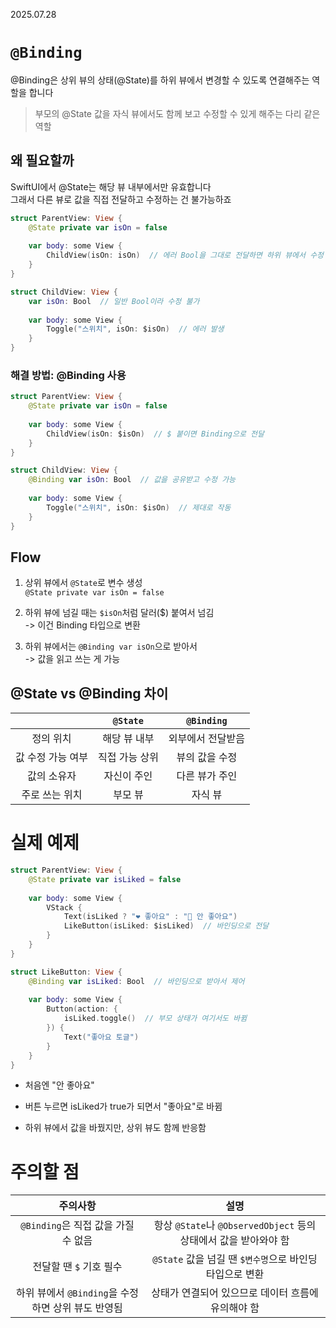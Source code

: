 2025.07.28

# `@Binding`
@Binding은 상위 뷰의 상태(@State)를 하위 뷰에서 변경할 수 있도록 연결해주는 역할을 합니다
>부모의 @State 값을 자식 뷰에서도 함께 보고 수정할 수 있게 해주는 다리 같은 역할

## 왜 필요할까
SwiftUI에서 @State는 해당 뷰 내부에서만 유효합니다
<br>
그래서 다른 뷰로 값을 직접 전달하고 수정하는 건 불가능하죠

```swift
struct ParentView: View {
    @State private var isOn = false
    
    var body: some View {
        ChildView(isOn: isOn)  // 에러 Bool을 그대로 전달하면 하위 뷰에서 수정 못함
    }
}

struct ChildView: View {
    var isOn: Bool  // 일반 Bool이라 수정 불가
    
    var body: some View {
        Toggle("스위치", isOn: $isOn)  // 에러 발생
    }
}
```

### 해결 방법: @Binding 사용
```swift
struct ParentView: View {
    @State private var isOn = false
    
    var body: some View {
        ChildView(isOn: $isOn)  // $ 붙이면 Binding으로 전달
    }
}

struct ChildView: View {
    @Binding var isOn: Bool  // 값을 공유받고 수정 가능
    
    var body: some View {
        Toggle("스위치", isOn: $isOn)  // 제대로 작동
    }
}
```

## Flow
1. 상위 뷰에서 `@State`로 변수 생성 <br>
`@State private var isOn = false`

2. 하위 뷰에 넘길 때는 `$isOn`처럼 달러($) 붙여서 넘김<br>
-> 이건 Binding 타입으로 변환

3. 하위 뷰에서는 `@Binding var isOn`으로 받아서<br>
-> 값을 읽고 쓰는 게 가능

## @State vs @Binding 차이
||`@State`|`@Binding`
|:-:|:-:|:-:|
정의 위치|해당 뷰 내부|외부에서 전달받음
값 수정 가능 여부|직접 가능	상위|뷰의 값을 수정
값의 소유자|자신이 주인|다른 뷰가 주인
주로 쓰는 위치|부모 뷰|자식 뷰

# 실제 예제
```swift
struct ParentView: View {
    @State private var isLiked = false
    
    var body: some View {
        VStack {
            Text(isLiked ? "❤️ 좋아요" : "🤍 안 좋아요")
            LikeButton(isLiked: $isLiked)  // 바인딩으로 전달
        }
    }
}

struct LikeButton: View {
    @Binding var isLiked: Bool  // 바인딩으로 받아서 제어
    
    var body: some View {
        Button(action: {
            isLiked.toggle()  // 부모 상태가 여기서도 바뀜
        }) {
            Text("좋아요 토글")
        }
    }
}
```

- 처음엔 "안 좋아요"

- 버튼 누르면 isLiked가 true가 되면서 "좋아요"로 바뀜

- 하위 뷰에서 값을 바꿨지만, 상위 뷰도 함께 반응함


# 주의할 점
주의사항|설명
|:-:|:-:|
`@Binding`은 직접 값을 가질 수 없음|항상 `@State`나 `@ObservedObject` 등의 상태에서 값을 받아와야 함
전달할 땐 `$` 기호 필수|`@State` 값을 넘길 땐 `$변수명`으로 바인딩 타입으로 변환
하위 뷰에서 `@Binding`을 수정하면 상위 뷰도 반영됨|상태가 연결되어 있으므로 데이터 흐름에 유의해야 함